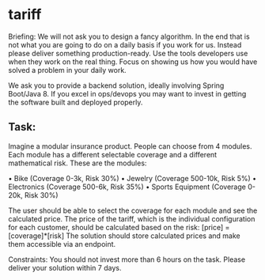# tariff

Briefing:
We will not ask you to design a fancy algorithm. In the end that is not what you are going to do on a daily
basis if you work for us. Instead please deliver something production-ready. Use the tools developers use
when they work on the real thing. Focus on showing us how you would have solved a problem in your
daily work.

We ask you to provide a backend solution, ideally involving Spring Boot/Java 8. If you excel in
ops/devops you may want to invest in getting the software built and deployed properly.

## Task:

Imagine a modular insurance product. People can choose from 4 modules. Each module has a different
selectable coverage and a different mathematical risk.
These are the modules:

• Bike (Coverage 0-3k, Risk 30%)
• Jewelry (Coverage 500-10k, Risk 5%)
• Electronics (Coverage 500-6k, Risk 35%)
• Sports Equipment (Coverage 0-20k, Risk 30%)

The user should be able to select the coverage for each module and see the calculated price. The price of
the tariff, which is the individual configuration for each customer, should be calculated based on the risk:
[price] = [coverage]*[risk]
The solution should store calculated prices and make them accessible via an endpoint.

Constraints:
You should not invest more than 6 hours on the task. Please deliver your solution within 7 days.

